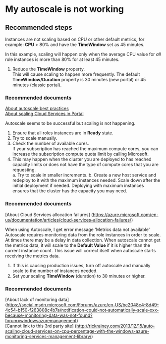 <properties 
	pageTitle="My autoscale is not working"
	description="My autoscale is not working"
	service="microsoft.classiccompute"
	resource="virtualmachines"
	authors="jluk"
	displayOrder="6"
	selfHelpType="resource"
	supportTopicIds=""
	resourceTags=""	 
	productPesIds=""
	cloudEnvironments="public"
/>

# My autoscale is not working

## **Recommended steps**
Instances are not scaling based on CPU or other default metrics, for example: **CPU** > 80% and have the **TimeWindow** set as 45 minutes.

In this example, scaling will happen only when the average CPU value for *all* role instances is more than 80% for at least 45 minutes.

1. Reduce the **TimeWindow** property. <br>
This will cause scaling to happen more frequently. The default **TimeWindow/Duration** property is 30 minutes  (new portal) or 45 minutes (classic portal).

### **Recommended documents**
[About autoscale best practices](https://azure.microsoft.com/en-us/documentation/articles/insights-autoscale-best-practices/) <br>
[About scaling Cloud Services in Portal](https://azure.microsoft.com/en-us/documentation/articles/cloud-services-how-to-scale-portal/)

Autoscale seems to be successful but scaling is not happening. <br>

1. Ensure that all roles instances are in **Ready** state. <br>
2. Try to scale manually. <br>
3. Check the number of available cores. <br>
If your subscription has reached the maximum compute cores, you can increase the subscription compute quota limit by calling Microsoft.
4. This may happen when the cluster you are deployed to has reached capacity limits or does not have the type of compute cores that you are requesting. <br>
    a. Try to scale in smaller increments.
    b. Create a new host service and redeploy to it with the maximum instances needed. Scale down after the initial deployment if needed. Deploying with maximum instances ensures that the cluster has the capacity you may need.

### **Recommended documents**
[About Cloud Services allocation failures] (https://azure.microsoft.com/en-us/documentation/articles/cloud-services-allocation-failures/) <br>

When using Autoscale, I get error message 'Metrics data not available' <br>
Autoscale requires monitoring data from the role instances in order to scale. At times there may be a delay in data collection. When autoscale cannot get the metrics data, it will scale to the **Default Value** if it is higher than the current instance count. This issue will correct itself when autoscale starts receiving the metrics data.

1. If this is causing production issues, turn off autoscale and manually scale to the number of instances needed.
2. Set your scaling **TimeWindow** (duration) to 30 minutes or higher.

### **Recommended documents**
[About lack of monitoring data] (https://social.msdn.microsoft.com/Forums/azure/en-US/bc2048c4-8d49-4c54-b150-f263808c4b7a/notification-could-not-automatically-scale-xxx-because-monitoring-data-was-not-found?forum=windowsazuremanagement) <br>
[Cannot link to this 3rd party site] (http://rickrainey.com/2013/12/15/auto-scaling-cloud-services-on-cpu-percentage-with-the-windows-azure-monitoring-services-management-library/)